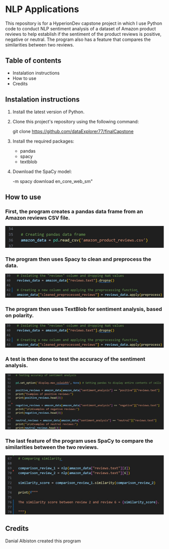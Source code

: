 # NLP Applications

This repository is for a HyperionDev capstone project in which I use Python code to 
conduct NLP sentiment analysis of a dataset of Amazon product reviews to help establish
if the sentiment of the product reviews is positive, negative or neutral. The program
also has a feature that compares the similarities between two reviews.



## Table of contents

- Instalation instructions
- How to use
- Credits



## Instalation instructions

1. Install the latest version of Python.

2. Clone this project's repository using the following command:
   
   git clone https://github.com/dataExplorer77/finalCapstone

4. Install the required packages:
   - pandas
   - spacy
   - textblob

5. Download the SpaCy model:
   
   -m spacy download en_core_web_sm"



## How to use

### First, the program creates a pandas data frame from an Amazon reviews CSV file.

![Creating Pandas Data Frame](https://github.com/dataExplorer77/finalCapstone/blob/main/Creating%20Pandas%20Data%20Frame.jpg?raw=true)


### The program then uses Spacy to clean and preprocess the data.  

![Cleaning & Preprocessing The Data](https://github.com/dataExplorer77/finalCapstone/blob/main/Cleaning%20&%20Preprocessing%20The%20Data.jpg?raw=true)


### The program then uses TextBlob for sentiment analysis, based on polarity. 

![Applying Sentiment Analysis](https://github.com/dataExplorer77/finalCapstone/blob/main/Cleaning%20&%20Preprocessing%20The%20Data.jpg?raw=true)


### A test is then done to test the accuracy of the sentiment analysis.

![Testing Accuracy of Sentiment Analysis](https://github.com/dataExplorer77/finalCapstone/blob/main/Testing%20Accuracy%20of%20Sentiment%20Analysis.jpg?raw=true)


### The last feature of the program uses SpaCy to compare the similarities between the two reviews.

![Testing Accuracy of Sentiment Analysis](https://github.com/dataExplorer77/finalCapstone/blob/main/Comparing%20Similarity.jpg?raw=true)



## Credits

Danial Albiston created this program
